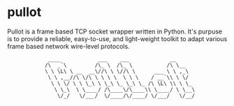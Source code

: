 # pullot
Pullot is a frame based TCP socket wrapper written in Python. It's purpuse is to
provide a reliable, easy-to-use, and light-weight toolkit to adapt various frame
based network wire-level protocols. 



                 ____            ___    ___             __      
                /\  _`\         /\_ \  /\_ \           /\ \__   
                \ \ \L\ \ __  __\//\ \ \//\ \      ___ \ \ ,_\  
                 \ \ ,__//\ \/\ \ \ \ \  \ \ \    / __`\\ \ \/  
                  \ \ \/ \ \ \_\ \ \_\ \_ \_\ \_ /\ \L\ \\ \ \_ 
                   \ \_\  \ \____/ /\____\/\____\\ \____/ \ \__\
                    \/_/   \/___/  \/____/\/____/ \/___/   \/__/




